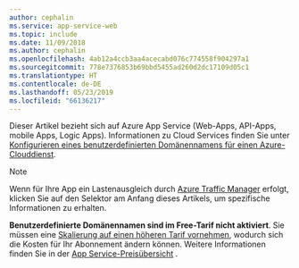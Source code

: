 ```yaml
---
author: cephalin
ms.service: app-service-web
ms.topic: include
ms.date: 11/09/2018
ms.author: cephalin
ms.openlocfilehash: 4ab12a4ccb3aa4acecabd076c774558f904297a1
ms.sourcegitcommit: 778e7376853b69bbd5455ad260d2dc17109d05c1
ms.translationtype: HT
ms.contentlocale: de-DE
ms.lasthandoff: 05/23/2019
ms.locfileid: "66136217"
---
```

Dieser Artikel bezieht sich auf Azure App Service (Web-Apps, API-Apps, mobile Apps, Logic Apps). Informationen zu Cloud Services finden Sie unter [Konfigurieren eines benutzerdefinierten Domänennamens für einen Azure-Clouddienst](../articles/cloud-services/cloud-services-custom-domain-name.md).

> [!NOTE]
> Wenn für Ihre App ein Lastenausgleich durch [Azure Traffic Manager](https://azure.microsoft.com/services/traffic-manager/) erfolgt, klicken Sie auf den Selektor am Anfang dieses Artikels, um spezifische Informationen zu erhalten.
> 
> **Benutzerdefinierte Domänennamen sind im Free-Tarif nicht aktiviert**. Sie müssen eine [Skalierung auf einen höheren Tarif vornehmen](../articles/app-service/web-sites-scale.md), wodurch sich die Kosten für Ihr Abonnement ändern können. 
> Weitere Informationen finden Sie in der [App Service-Preisübersicht](https://azure.microsoft.com/pricing/details/app-service/) .
> 
> 

